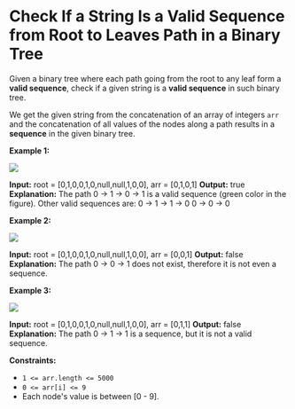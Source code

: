 # Check If a String Is a Valid Sequence from Root to Leaves Path in a Binary Tree

Given a binary tree where each path going from the root to any leaf form a **valid sequence**, check if a given string is a **valid sequence** in such binary tree.

We get the given string from the concatenation of an array of integers `arr` and the concatenation of all values of the nodes along a path results in a **sequence** in the given binary tree.

**Example 1:**

**![](https://assets.leetcode.com/uploads/2019/12/18/leetcode_testcase_1.png)**

**Input:** root = \[0,1,0,0,1,0,null,null,1,0,0\], arr = \[0,1,0,1\]
**Output:** true
**Explanation:** The path 0 -> 1 -> 0 -> 1 is a valid sequence (green color in the figure).
Other valid sequences are:
0 -> 1 -> 1 -> 0
0 -> 0 -> 0

**Example 2:**

**![](https://assets.leetcode.com/uploads/2019/12/18/leetcode_testcase_2.png)**

**Input:** root = \[0,1,0,0,1,0,null,null,1,0,0\], arr = \[0,0,1\]
**Output:** false
**Explanation:** The path 0 -> 0 -> 1 does not exist, therefore it is not even a sequence.

**Example 3:**

**![](https://assets.leetcode.com/uploads/2019/12/18/leetcode_testcase_3.png)**

**Input:** root = \[0,1,0,0,1,0,null,null,1,0,0\], arr = \[0,1,1\]
**Output:** false
**Explanation:** The path 0 -> 1 -> 1 is a sequence, but it is not a valid sequence.

**Constraints:**

- `1 <= arr.length <= 5000`
- `0 <= arr[i] <= 9`
- Each node's value is between \[0 - 9\].
